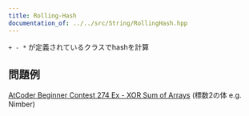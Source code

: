 ```yaml
---
title: Rolling-Hash
documentation_of: ../../src/String/RollingHash.hpp
---
```

`+ - *` が定義されているクラスでhashを計算
## 問題例
[AtCoder Beginner Contest 274 Ex - XOR Sum of Arrays](https://atcoder.jp/contests/abc274/tasks/abc274_h) (標数2の体 e.g. Nimber)